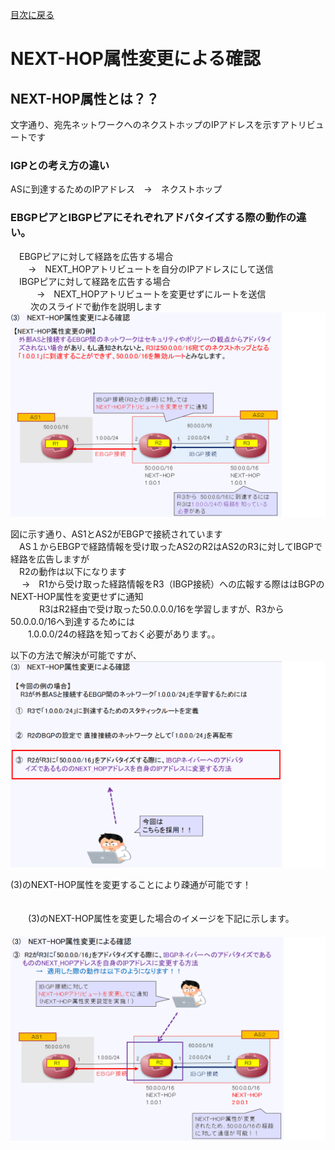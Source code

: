 [目次に戻る](./Junos-BGP-exercises.md) <br>

# NEXT-HOP属性変更による確認
## NEXT-HOP属性とは？？
文字通り、宛先ネットワークへのネクストホップのIPアドレスを示すアトリビュートです<br>

### IGPとの考え方の違い<br>
 ASに到達するためのIPアドレス　→　ネクストホップ<br>
### EBGPピアとIBGPピアにそれぞれアドバタイズする際の動作の違い。
　EBGPピアに対して経路を広告する場合<br>
  　　→　NEXT_HOPアトリビュートを自分のIPアドレスにして送信<br>
　IBGPピアに対して経路を広告する場合<br>
　　　→　NEXT_HOPアトリビュートを変更せずにルートを送信<br>
　
　次のスライドで動作を説明します
  ![Diagram](./images/NEXT-HOP-1.jpg)<br>
  
  図に示す通り、AS1とAS2がEBGPで接続されています<br>
  　AS１からEBGPで経路情報を受け取ったAS2のR2はAS2のR3に対してIBGPで経路を広告しますが<br>
  　R2の動作は以下になります<br>
  　 →　R1から受け取った経路情報をR3（IBGP接続）への広報する際ははBGPのNEXT-HOP属性を変更せずに通知<br>
  　
 　　R3はR2経由で受け取った50.0.0.0/16を学習しますが、R3から50.0.0.0/16へ到達するためには<br>
 　　1.0.0.0/24の経路を知っておく必要があります。。<br>

   以下の方法で解決が可能ですが、
    ![Diagram](./images/NEXT-HOP-2.jpg)<br>
   
   (3)のNEXT-HOP属性を変更することにより疎通が可能です！<br>
  　 

　　(3)のNEXT-HOP属性を変更した場合のイメージを下記に示します。<br>
  　 ![Diagram](./images/NEXT-HOP-3.jpg)<br>
  

  
  
 

